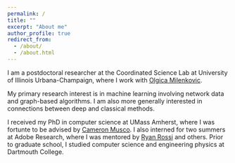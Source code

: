 ```yaml
---
permalink: /
title: ""
excerpt: "About me"
author_profile: true
redirect_from: 
  - /about/
  - /about.html
---
```

<meta name="google-site-verification" content="K4tH2epHMZYbEWZxlrZS6eVqiHBhXfI9GgV-Y0ojkYg" />

I am a postdoctoral researcher at the Coordinated Science Lab at University of Illinois Urbana-Champaign, where I work with [Olgica Milenkovic](https://csl.illinois.edu/directory/faculty/milenkov). 

My primary research interest is in machine learning involving network data and graph-based algorithms. I am also more generally interested in connections between deep and classical methods.

I received my PhD in computer science at UMass Amherst, where I was fortunte to be advised by [Cameron Musco](https://people.cs.umass.edu/~cmusco/). I also interned for two summers at Adobe Research, where I was mentored by [Ryan Rossi](http://ryanrossi.com/) and others. Prior to graduate school, I studied computer science and engineering physics at Dartmouth College.
